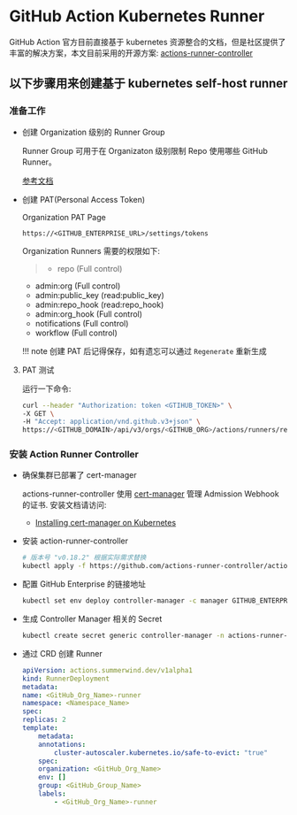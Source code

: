 # GitHub Action Kubernetes Runner

GitHub Action 官方目前直接基于 kubernetes 资源整合的文档，但是社区提供了丰富的解决方案，本文目前采用的开源方案: [actions-runner-controller](https://github.com/actions-runner-controller/actions-runner-controller)

## 以下步骤用来创建基于 kubernetes self-host runner

### 准备工作

- 创建 Organization 级别的 Runner Group

    Runner Group 可用于在 Organizaton 级别限制 Repo 使用哪些 GitHub Runner。

    [参考文档](https://docs.github.com/en/actions/hosting-your-own-runners/managing-access-to-self-hosted-runners-using-groups)


-  创建 PAT(Personal Access Token)

    Organization PAT Page
    ```
    https://<GITHUB_ENTERPRISE_URL>/settings/tokens
    ```
    Organization Runners 需要的权限如下:

    >- repo (Full control)
    * admin:org (Full control)
    * admin:public_key (read:public_key)
    * admin:repo_hook (read:repo_hook)
    * admin:org_hook (Full control)
    * notifications (Full control)
    * workflow (Full control)

    !!! note
        创建 PAT 后记得保存，如有遗忘可以通过 `Regenerate` 重新生成


3. PAT 测试

    运行一下命令:
    ```bash
    curl --header "Authorization: token <GTIHUB_TOKEN>" \
    -X GET \
    -H "Accept: application/vnd.github.v3+json" \
    https://<GITHUB_DOMAIN>/api/v3/orgs/<GITHUB_ORG>/actions/runners/registration-token
    ```

### 安装 Action Runner Controller

- 确保集群已部署了 cert-manager

    actions-runner-controller 使用 [cert-manager](https://cert-manager.io/docs/installation/kubernetes/) 管理 Admission Webhook 的证书. 安装文档请访问:

    - [Installing cert-manager on Kubernetes](https://cert-manager.io/docs/installation/kubernetes/)

- 安装 action-runner-controller
    ```bash
    # 版本号 "v0.18.2" 根据实际需求替换
    kubectl apply -f https://github.com/actions-runner-controller/actions-runner-controller/releases/download/v0.18.2/actions-runner-controller.yaml
    ```

- 配置 GitHub Enterprise 的链接地址
    ```bash
    kubectl set env deploy controller-manager -c manager GITHUB_ENTERPRISE_URL=<GITHUB_ENTERPRISE_URL> --namespace actions-runner-system
    ```

- 生成 Controller Manager 相关的 Secret
    ```bash
    kubectl create secret generic controller-manager -n actions-runner-system --from-literal=github_token={PAT}
    ```

- 通过 CRD 创建 Runner
    ```yaml
    apiVersion: actions.summerwind.dev/v1alpha1
    kind: RunnerDeployment
    metadata:
    name: <GitHub_Org_Name>-runner
    namespace: <Namespace_Name>
    spec:
    replicas: 2
    template:
        metadata:
        annotations:
            cluster-autoscaler.kubernetes.io/safe-to-evict: "true"
        spec:
        organization: <GitHub_Org_Name>
        env: []
        group: <GitHub_Group_Name>
        labels:
            - <GitHub_Org_Name>-runner
    ```
